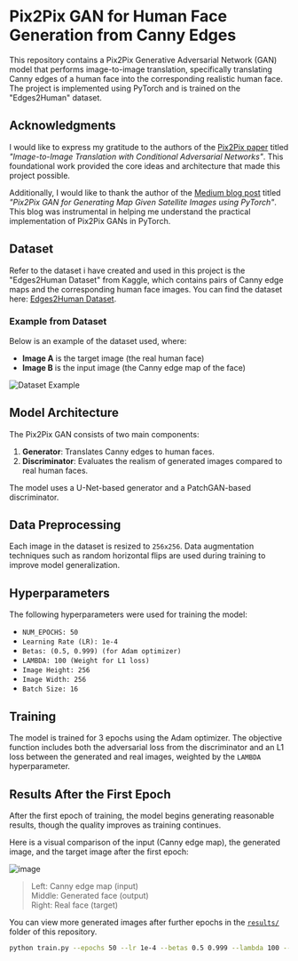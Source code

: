 # Pix2Pix GAN for Human Face Generation from Canny Edges

This repository contains a Pix2Pix Generative Adversarial Network (GAN) model that performs image-to-image translation, specifically translating Canny edges of a human face into the corresponding realistic human face. The project is implemented using PyTorch and is trained on the "Edges2Human" dataset.

## Acknowledgments

I would like to express my gratitude to the authors of the [Pix2Pix paper](https://arxiv.org/abs/1611.07004) titled *"Image-to-Image Translation with Conditional Adversarial Networks"*. This foundational work provided the core ideas and architecture that made this project possible.

Additionally, I would like to thank the author of the [Medium blog post](https://medium.com/@Skpd/pix2pix-gan-for-generating-map-given-satellite-images-using-pytorch-6e50c318673a) titled *"Pix2Pix GAN for Generating Map Given Satellite Images using PyTorch"*. This blog was instrumental in helping me understand the practical implementation of Pix2Pix GANs in PyTorch.

## Dataset

Refer to the dataset i have created and used in this project is the "Edges2Human Dataset" from Kaggle, which contains pairs of Canny edge maps and the corresponding human face images. You can find the dataset here: [Edges2Human Dataset](https://www.kaggle.com/datasets/seifyasserahmed/edges2human-dataset).

### Example from Dataset
Below is an example of the dataset used, where:

- **Image A** is the target image (the real human face)
- **Image B** is the input image (the Canny edge map of the face)

![Dataset Example](https://github.com/user-attachments/assets/026dd319-b0fd-4a02-a10c-27fd8ba154b1)


## Model Architecture

The Pix2Pix GAN consists of two main components:
1. **Generator**: Translates Canny edges to human faces.
2. **Discriminator**: Evaluates the realism of generated images compared to real human faces.

The model uses a U-Net-based generator and a PatchGAN-based discriminator.

## Data Preprocessing

Each image in the dataset is resized to `256x256`. Data augmentation techniques such as random horizontal flips are used during training to improve model generalization.

## Hyperparameters

The following hyperparameters were used for training the model:

- `NUM_EPOCHS: 50`
- `Learning Rate (LR): 1e-4`
- `Betas: (0.5, 0.999) (for Adam optimizer)`
- `LAMBDA: 100 (Weight for L1 loss)`
- `Image Height: 256`
- `Image Width: 256`
- `Batch Size: 16`

## Training

The model is trained for 3 epochs using the Adam optimizer. The objective function includes both the adversarial loss from the discriminator and an L1 loss between the generated and real images, weighted by the `LAMBDA` hyperparameter.

## Results After the First Epoch
After the first epoch of training, the model begins generating reasonable results, though the quality improves as training continues.

Here is a visual comparison of the input (Canny edge map), the generated image, and the target image after the first epoch:<br>

![image](https://github.com/user-attachments/assets/f43e3918-87f3-4249-b220-da0141a8736b)


> Left: Canny edge map (input) <br>
> Middle: Generated face (output) <br>
> Right: Real face (target) <br>

You can view more generated images after further epochs in the [`results/`](results/) folder of this repository.

```bash
python train.py --epochs 50 --lr 1e-4 --betas 0.5 0.999 --lambda 100 --img_height 256 --img_width 256 --batch_size 16
